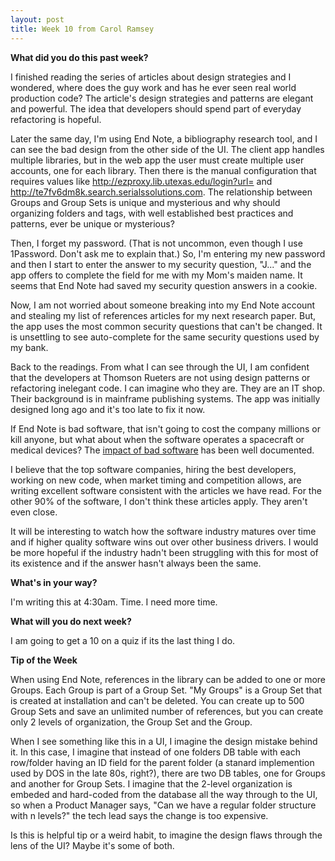 ```yaml
---
layout: post
title: Week 10 from Carol Ramsey
---
```


**What did you do this past week?**

I finished reading the series of articles about design strategies and I wondered, where does the guy work and has he ever seen real world production code? The article's design strategies and patterns are elegant and powerful. The idea that developers should spend part of everyday refactoring is hopeful. 

Later the same day, I'm using End Note, a bibliography research tool, and I can see the bad design from the other side of the UI. The client app handles multiple libraries, but in the web app the user must create multiple user accounts, one for each library. Then there is the manual configuration that requires values like http://ezproxy.lib.utexas.edu/login?url= and http://te7fv6dm8k.search.serialssolutions.com. The relationship between Groups and Group Sets is unique and mysterious and why should organizing folders and tags, with well established best practices and patterns, ever be unique or mysterious?

Then, I forget my password. (That is not uncommon, even though I use 1Password. Don't ask me to explain that.) So, I'm entering my new password and then I start to enter the answer to my security question, "J..." and the app offers to complete the field for me with my Mom's maiden name. It seems that End Note had saved my security question answers in a cookie. 

Now, I am not worried about someone breaking into my End Note account and stealing my list of references articles for my next research paper. But, the app uses the most common security questions that can't be changed. It is unsettling to see auto-complete for the same security questions used by my bank. 

Back to the readings. From what I can see through the UI, I am confident that the developers at Thomson Rueters are not using design patterns or refactoring inelegant code. I can imagine who they are. They are an IT shop. Their background is in mainframe publishing systems. The app was initially designed long ago and it's too late to fix it now. 

If End Note is bad software, that isn't going to cost the company millions or kill anyone, but what about when the software operates a spacecraft or medical devices? The <a href ="https://www.technologyreview.com/s/401594/why-software-is-so-bad/">impact of bad software</a> has been well documented. 

I believe that the top software companies, hiring the best developers, working on new code, when market timing and competition allows, are writing excellent software consistent with the articles we have read. For the other 90% of the software, I don't think these articles apply. They aren't even close. 

It will be interesting to watch how the software industry matures over time and if higher quality software wins out over other business drivers. I would be more hopeful if the industry hadn't been struggling with this for most of its existence and if the answer hasn't always been the same. 

**What's in your way?**

I'm writing this at 4:30am. Time. I need more time.  

**What will you do next week?** 

I am going to get a 10 on a quiz if its the last thing I do. 

**Tip of the Week**

When using End Note, references in the library can be added to one or more Groups. Each Group is part of a Group Set. "My Groups" is a Group Set that is created at installation and can't be deleted.  You can create up to 500 Group Sets and save an unlimited number of references, but you can create only 2 levels of organization, the Group Set and the Group. 

When I see something like this in a UI, I imagine the design mistake behind it. In this case, I imagine that instead of one folders DB table with each row/folder having an ID field for the parent folder (a stanard implemention used by DOS in the late 80s, right?), there are two DB tables, one for Groups and another for Group Sets. I imagine that the 2-level organization is embeded and hard-coded from the database all the way through to the UI, so when a Product Manager says, "Can we have a regular folder structure with n levels?" the tech lead says the change is too expensive. 

Is this is helpful tip or a weird habit, to imagine the design flaws through the lens of the UI? Maybe it's some of both. 


 
